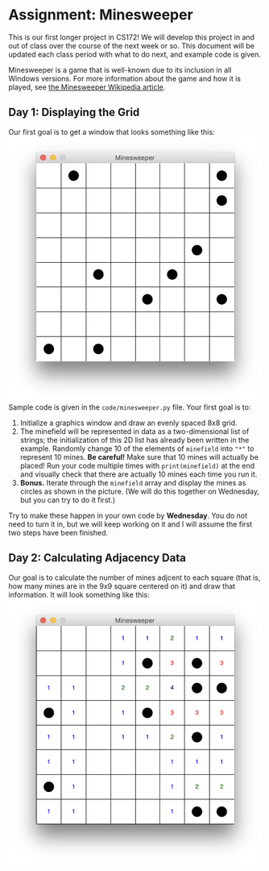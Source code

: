 # Assignment: Minesweeper

This is our first longer project in CS172! We will develop this project in and out of class over the course of the next week or so. This document will be updated each class period with what to do next, and example code is given.

Minesweeper is a game that is well-known due to its inclusion in all Windows versions. For more information about the game and how it is played, see [the Minesweeper Wikipedia article](https://en.wikipedia.org/wiki/Minesweeper_(video_game)).

## Day 1: Displaying the Grid

Our first goal is to get a window that looks something like this: ![First goal](mines1.png) Sample code is given in the `code/minesweeper.py` file. Your first goal is to:
1. Initialize a graphics window and draw an evenly spaced 8x8 grid.
2. The minefield will be represented in data as a two-dimensional list of strings; the initialization of this 2D list has already been written in the example. Randomly change 10 of the elements of `minefield` into `"*"` to represent 10 mines. **Be careful!** Make sure that 10 mines will actually be placed! Run your code multiple times with `print(minefield)` at the end and visually check that there are actually 10 mines each time you run it.
3. **Bonus.** Iterate through the `minefield` array and display the mines as circles as shown in the picture. (We will do this together on Wednesday, but you can try to do it first.)

Try to make these happen in your own code by **Wednesday**. You do not need to turn it in, but we will keep working on it and I will assume the first two steps have been finished.

## Day 2: Calculating Adjacency Data

Our goal is to calculate the number of mines adjcent to each square (that is, how many mines are in the 9x9 square centered on it) and draw that information. It will look something like this: ![Second goal](mines2.png)